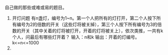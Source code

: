 自己做的那些或难或易的题目。
1. 开灯问题
有n盏灯，编号为1~n。第一个人把所有的灯打开，第二个人按下所有编号为2的倍数的开关（这些灯将被关掉），第三个人按下所有编号为3的倍数的开关（其中关着的灯将被打开，开着的灯将被关上），依次类推，一共有k个人，问最后有哪些灯开着？
输入：n和k 输出：开着的灯编号。k<=n<=1000
2. 